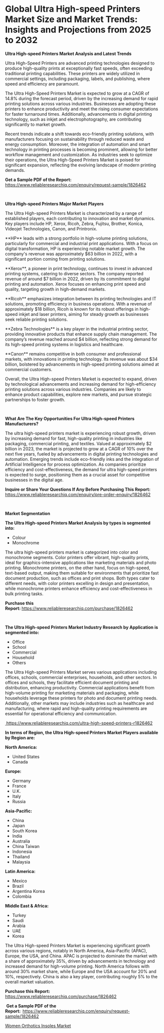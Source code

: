 <p><h1>Global Ultra High-speed Printers Market Size and Market Trends: Insights and Projections from 2025 to 2032</h1></p><p><strong>Ultra High-speed Printers Market Analysis and Latest Trends</strong></p>
<p><p>Ultra High-Speed Printers are advanced printing technologies designed to produce high-quality prints at exceptionally fast speeds, often exceeding traditional printing capabilities. These printers are widely utilized in commercial settings, including packaging, labels, and publishing, where speed and efficiency are paramount.</p><p>The Ultra High-Speed Printers Market is expected to grow at a CAGR of 14.8% during the forecast period, driven by the increasing demand for rapid printing solutions across various industries. Businesses are adopting these printers to enhance productivity and meet the rising consumer expectations for faster turnaround times. Additionally, advancements in digital printing technology, such as inkjet and electrophotography, are contributing significantly to market growth.</p><p>Recent trends indicate a shift towards eco-friendly printing solutions, with manufacturers focusing on sustainability through reduced waste and energy consumption. Moreover, the integration of automation and smart technology in printing processes is becoming prominent, allowing for better workflow management and customization. As industries seek to optimize their operations, the Ultra High-Speed Printers Market is poised for significant expansion, reflecting the evolving landscape of modern printing demands.</p></p>
<p><strong>Get a Sample PDF of the Report:&nbsp;</strong> <a href="https://www.reliableresearchiq.com/enquiry/request-sample/1826462?utm_campaign=3455&utm_medium=2&utm_source=Github&utm_content=ia&utm_term=05042025&utm_id=ultra-high-speed-printers">https://www.reliableresearchiq.com/enquiry/request-sample/1826462</a></p>
<p>&nbsp;</p>
<p><strong>Ultra High-speed Printers Major Market Players</strong></p>
<p><p>The Ultra High-speed Printers Market is characterized by a range of established players, each contributing to innovation and market dynamics. Key players include HP, Xerox, Ricoh, Zebra, Fujitsu, Brother, Konica, Videojet Technologies, Canon, and Printronix.</p><p>**HP** leads with a strong portfolio in high-volume printing solutions, particularly for commercial and industrial print applications. With a focus on digital transformation, HP is experiencing notable market growth. The company's revenue was approximately $63 billion in 2022, with a significant portion coming from printing solutions.</p><p>**Xerox**, a pioneer in print technology, continues to invest in advanced printing systems, catering to diverse sectors. The company reported revenue of around $7 billion in 2022, driven by its commitment to digital printing and automation. Xerox focuses on enhancing print speed and quality, targeting growth in high-demand markets.</p><p>**Ricoh** emphasizes integration between its printing technologies and IT solutions, promoting efficiency in business operations. With a revenue of approximately $18 billion, Ricoh is known for its robust offerings in high-speed inkjet and laser printers, aiming for steady growth as businesses seek reliable printing solutions.</p><p>**Zebra Technologies** is a key player in the industrial printing sector, providing innovative products that enhance supply chain management. The company’s revenue reached around $4 billion, reflecting strong demand for its high-speed printing systems in logistics and healthcare.</p><p>**Canon** remains competitive in both consumer and professional markets, with innovations in printing technology. Its revenue was about $34 billion, bolstered by advancements in high-speed printing solutions aimed at commercial customers.</p><p>Overall, the Ultra High-speed Printers Market is expected to expand, driven by technological advancements and increasing demand for high-efficiency printing solutions across various industries. Companies are likely to enhance product capabilities, explore new markets, and pursue strategic partnerships to foster growth.</p></p>
<p>&nbsp;</p>
<p><strong>What Are The Key Opportunities For Ultra High-speed Printers Manufacturers?</strong></p>
<p><p>The ultra high-speed printers market is experiencing robust growth, driven by increasing demand for fast, high-quality printing in industries like packaging, commercial printing, and textiles. Valued at approximately $2 billion in 2023, the market is projected to grow at a CAGR of 10% over the next five years, fueled by advancements in digital printing technologies and automation. Emerging trends include eco-friendly inks and the integration of Artificial Intelligence for process optimization. As companies prioritize efficiency and cost-effectiveness, the demand for ultra high-speed printers is expected to surge, positioning them as a crucial asset for competitive businesses in the digital age.</p></p>
<p><strong>Inquire or Share Your Questions If Any Before Purchasing This Report:</strong> <a href="https://www.reliableresearchiq.com/enquiry/pre-order-enquiry/1826462?utm_campaign=3455&utm_medium=2&utm_source=Github&utm_content=ia&utm_term=05042025&utm_id=ultra-high-speed-printers">https://www.reliableresearchiq.com/enquiry/pre-order-enquiry/1826462</a></p>
<p>&nbsp;</p>
<p><strong>Market Segmentation</strong></p>
<p><strong>The Ultra High-speed Printers Market Analysis by types is segmented into:</strong></p>
<p><ul><li>Colour</li><li>Monochrome</li></ul></p>
<p><p>The ultra high-speed printers market is categorized into color and monochrome segments. Color printers offer vibrant, high-quality prints, ideal for graphics-intensive applications like marketing materials and photo printing. Monochrome printers, on the other hand, focus on high-speed, text-based output, making them suitable for environments that prioritize fast document production, such as offices and print shops. Both types cater to different needs, with color printers excelling in design and presentation, while monochrome printers enhance efficiency and cost-effectiveness in bulk printing tasks.</p></p>
<p><strong>Purchase this Report:&nbsp;</strong><a href="https://www.reliableresearchiq.com/purchase/1826462?utm_campaign=3455&utm_medium=2&utm_source=Github&utm_content=ia&utm_term=05042025&utm_id=ultra-high-speed-printers">https://www.reliableresearchiq.com/purchase/1826462</a></p>
<p>&nbsp;</p>
<p><strong>The Ultra High-speed Printers Market Industry Research by Application is segmented into:</strong></p>
<p><ul><li>Office</li><li>School</li><li>Commercial</li><li>Household</li><li>Others</li></ul></p>
<p><p>The Ultra High-speed Printers Market serves various applications including offices, schools, commercial enterprises, households, and other sectors. In offices and schools, they facilitate efficient document printing and distribution, enhancing productivity. Commercial applications benefit from high-volume printing for marketing materials and packaging, while households leverage these printers for photo and document printing needs. Additionally, other markets may include industries such as healthcare and manufacturing, where rapid and high-quality printing requirements are essential for operational efficiency and communication.</p></p>
<p><a href="https://www.reliableresearchiq.com/ultra-high-speed-printers-r1826462?utm_campaign=3455&utm_medium=2&utm_source=Github&utm_content=ia&utm_term=05042025&utm_id=ultra-high-speed-printers">&nbsp;https://www.reliableresearchiq.com/ultra-high-speed-printers-r1826462</a></p>
<p><strong>In terms of Region, the Ultra High-speed Printers Market Players available by Region are:</strong></p>
<p>
    <p> <strong> North America: </strong>
        <ul>
            <li>United States</li>
            <li>Canada</li>
        </ul>
        </p> 
    <p> <strong> Europe: </strong>
        <ul>
            <li>Germany</li>
            <li>France</li>
            <li>U.K.</li>
            <li>Italy</li>
            <li>Russia</li>
        </ul>
        </p> 
    <p> <strong> Asia-Pacific: </strong>
        <ul>
            <li>China</li>
            <li>Japan</li>
            <li>South Korea</li>
            <li>India</li>
            <li>Australia</li>
            <li>China Taiwan</li>
            <li>Indonesia</li>
            <li>Thailand</li>
            <li>Malaysia</li>
        </ul>
        </p> 
    <p> <strong> Latin America: </strong>
        <ul>
            <li>Mexico</li>
            <li>Brazil</li>
            <li>Argentina Korea</li>
            <li>Colombia</li>
        </ul>
        </p> 
    <p> <strong> Middle East & Africa: </strong>
        <ul>
            <li>Turkey</li>
            <li>Saudi</li>
            <li>Arabia</li>
            <li>UAE</li>
            <li>Korea</li>
        </ul>
    </p>
    </p>
<p><p>The Ultra High-speed Printers Market is experiencing significant growth across various regions, notably in North America, Asia-Pacific (APAC), Europe, the USA, and China. APAC is projected to dominate the market with a share of approximately 35%, driven by advancements in technology and increased demand for high-volume printing. North America follows with around 30% market share, while Europe and the USA account for 20% and 10%, respectively. China is also a key player, contributing roughly 5% to the overall market valuation.</p></p>
<p><strong>Purchase this Report: </strong><a href="https://www.reliableresearchiq.com/purchase/1826462?utm_campaign=3455&utm_medium=2&utm_source=Github&utm_content=ia&utm_term=05042025&utm_id=ultra-high-speed-printers">https://www.reliableresearchiq.com/purchase/1826462</a></p>
<p>&nbsp;<strong>Get a Sample PDF of the Report:&nbsp;&nbsp;</strong><a href="https://www.reliableresearchiq.com/enquiry/request-sample/1826462?utm_campaign=3455&utm_medium=2&utm_source=Github&utm_content=ia&utm_term=05042025&utm_id=ultra-high-speed-printers">https://www.reliableresearchiq.com/enquiry/request-sample/1826462</a></p>
<p><strong></strong></p>
<p><p><a href="https://github.com/mateyappiazo/Market-Research-Report-List-1/blob/main/women-orthotics-insoles-market.md?utm_campaign=3455&utm_medium=2&utm_source=Github&utm_content=ia&utm_term=05042025&utm_id=ultra-high-speed-printers">Women Orthotics Insoles Market</a></p></p>